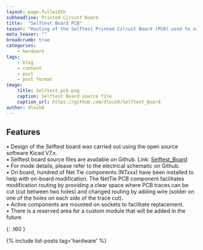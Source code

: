 ```yaml
---
layout: page-fullwidth
subheadline: Printed Circuit Board
title:  "Selftest Board PCB"
teaser: "Routing of the Selftest Printed Circuit Board (PCB) used to validate First TestStation"
meta_teaser: ""
breadcrumb: true
categories:
    - hardware
tags:
    - blog
    - content
    - post
    - post format
image:
    title: Selftest_pcb.png
    caption: Selftest Board source file
    caption_url: https://github.com/dlock8/Selftest_Board
author: dlock8
---
```

## Features

•	 Design of the Selftest board was carried out using the open source software Kicad V7.x. <br>
•	 Selftest board source files are available on Github. Link: <a href= "https://github.com/dlock8/Selftest_Board">Selftest_Board</a><br>
•	 For mode details, please refer to the electrical schematic on Github.<br>
•	 On board, hundred of Net Tie components (NTxxx) have been installed to help with on-board modification. The NetTie PCB component facilitates modification routing by providing a clear space where PCB traces can be cut (cut between two holes) and changed routing by adding wire (solder on one of the holes on each side of the trace cut).<br>
•	 Active components are mounted on sockets to facilitate replacement.<br>
•	 There is a reserved area for a custom module that will be added in the future.<br>

{: .t60 }

{% include list-posts tag='hardware' %}
